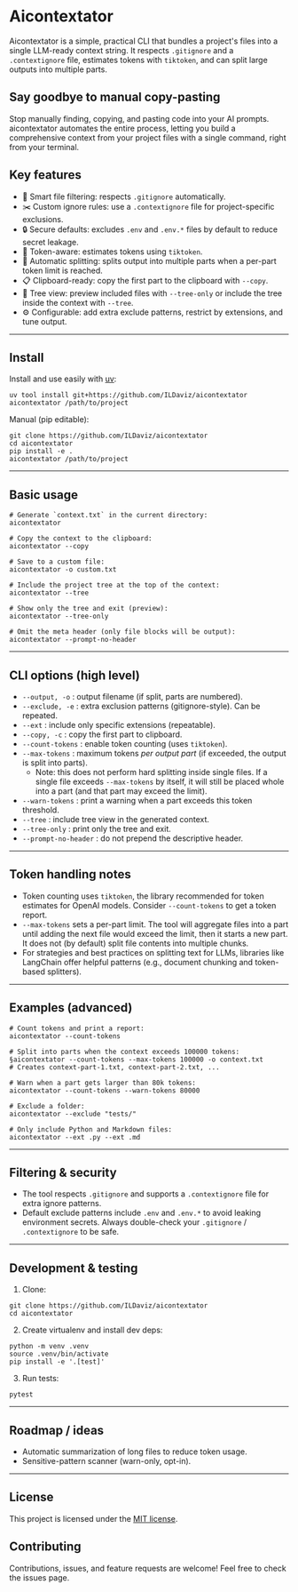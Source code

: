 Aicontextator
=============

Aicontextator is a simple, practical CLI that bundles a project's files into a single LLM-ready context string. It respects `.gitignore` and a `.contextignore` file, estimates tokens with `tiktoken`, and can split large outputs into multiple parts.

## Say goodbye to manual copy-pasting
Stop manually finding, copying, and pasting code into your AI prompts. aicontextator automates the entire process, letting you build a comprehensive context from your project files with a single command, right from your terminal.

Key features
------------

*   🧠 Smart file filtering: respects `.gitignore` automatically.
*   ✂️ Custom ignore rules: use a `.contextignore` file for project-specific exclusions.
*   🔒 Secure defaults: excludes `.env` and `.env.*` files by default to reduce secret leakage.
*   🤖 Token-aware: estimates tokens using `tiktoken`.
*   🧩 Automatic splitting: splits output into multiple parts when a per-part token limit is reached.
*   📋 Clipboard-ready: copy the first part to the clipboard with `--copy`.
*   🌲 Tree view: preview included files with `--tree-only` or include the tree inside the context with `--tree`.
*   ⚙️ Configurable: add extra exclude patterns, restrict by extensions, and tune output.

* * *

Install
-------

Install and use easily with [uv](https://docs.astral.sh/uv/):

    uv tool install git+https://github.com/ILDaviz/aicontextator
    aicontextator /path/to/project

Manual (pip editable):

    git clone https://github.com/ILDaviz/aicontextator
    cd aicontextator
    pip install -e .
    aicontextator /path/to/project

* * *

Basic usage
-----------

```
# Generate `context.txt` in the current directory:
aicontextator
```

```
# Copy the context to the clipboard:
aicontextator --copy
```

```
# Save to a custom file:
aicontextator -o custom.txt
```

```
# Include the project tree at the top of the context:
aicontextator --tree
```

```
# Show only the tree and exit (preview):
aicontextator --tree-only
```

```
# Omit the meta header (only file blocks will be output):
aicontextator --prompt-no-header
```
* * *

CLI options (high level)
------------------------

*   `--output, -o` : output filename (if split, parts are numbered).
*   `--exclude, -e` : extra exclusion patterns (gitignore-style). Can be repeated.
*   `--ext` : include only specific extensions (repeatable).
*   `--copy, -c` : copy the first part to clipboard.
*   `--count-tokens` : enable token counting (uses `tiktoken`).
*   `--max-tokens` : maximum tokens _per output part_ (if exceeded, the output is split into parts).
    *   Note: this does not perform hard splitting inside single files. If a single file exceeds `--max-tokens` by itself, it will still be placed whole into a part (and that part may exceed the limit).
*   `--warn-tokens` : print a warning when a part exceeds this token threshold.
*   `--tree` : include tree view in the generated context.
*   `--tree-only` : print only the tree and exit.
*   `--prompt-no-header` : do not prepend the descriptive header.

* * *

Token handling notes
--------------------

*   Token counting uses `tiktoken`, the library recommended for token estimates for OpenAI models. Consider `--count-tokens` to get a token report.
*   `--max-tokens` sets a per-part limit. The tool will aggregate files into a part until adding the next file would exceed the limit, then it starts a new part. It does not (by default) split file contents into multiple chunks.
*   For strategies and best practices on splitting text for LLMs, libraries like LangChain offer helpful patterns (e.g., document chunking and token-based splitters).

* * *

Examples (advanced)
-------------------
```
# Count tokens and print a report:
aicontextator --count-tokens
```
```
# Split into parts when the context exceeds 100000 tokens:
§aicontextator --count-tokens --max-tokens 100000 -o context.txt
# Creates context-part-1.txt, context-part-2.txt, ...
```
```
# Warn when a part gets larger than 80k tokens:
aicontextator --count-tokens --warn-tokens 80000
```
```
# Exclude a folder:
aicontextator --exclude "tests/"
```
```
# Only include Python and Markdown files:
aicontextator --ext .py --ext .md
```
* * *

Filtering & security
--------------------

*   The tool respects `.gitignore` and supports a `.contextignore` file for extra ignore patterns.
*   Default exclude patterns include `.env` and `.env.*` to avoid leaking environment secrets. Always double-check your `.gitignore` / `.contextignore` to be safe.


* * *

Development & testing
---------------------

1.  Clone:

```
git clone https://github.com/ILDaviz/aicontextator
cd aicontextator
```

2.  Create virtualenv and install dev deps:

```
python -m venv .venv
source .venv/bin/activate
pip install -e '.[test]'
```

3.  Run tests:

```
pytest
```

* * *

Roadmap / ideas
---------------

*   Automatic summarization of long files to reduce token usage.
*   Sensitive-pattern scanner (warn-only, opt-in).

* * *

License
-------

This project is licensed under the [MIT license](https://opensource.org/licenses/MIT).

Contributing
------------

Contributions, issues, and feature requests are welcome! Feel free to check the issues page.